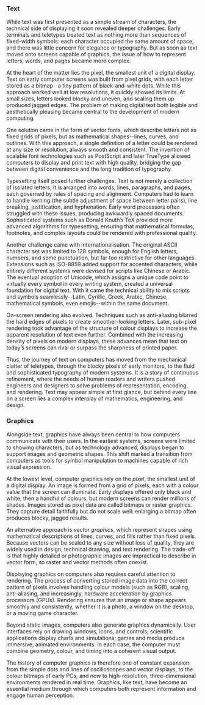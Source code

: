 
### Text

While text was first presented as a simple stream of characters, the technical
side of displaying it soon revealed deeper challenges. Early terminals and teletypes
treated text as nothing more than sequences of fixed-width symbols: each character
occupied the same amount of space, and there was little concern for elegance or
typography. But as soon as text moved onto screens capable of graphics, the issue
of how to represent letters, words, and pages became more complex.

At the heart of the matter lies the pixel, the smallest unit of a digital display.
Text on early computer screens was built from pixel grids, with each letter stored
as a bitmap--a tiny pattern of black-and-white dots. While this approach worked well
at low resolutions, it quickly showed its limits. At small sizes, letters looked
blocky and uneven, and scaling them up produced jagged edges. The problem of making
digital text both legible and aesthetically pleasing became central to the development
of modern computing.

One solution came in the form of vector fonts, which describe letters not as fixed
grids of pixels, but as mathematical shapes--lines, curves, and outlines. With this
approach, a single definition of a letter could be rendered at any size or resolution,
always smooth and consistent. The invention of scalable font technologies such as
PostScript and later TrueType allowed computers to display and print text with high
quality, bridging the gap between digital convenience and the long tradition of
typography.

Typesetting itself posed further challenges. Text is not merely a collection of isolated
letters; it is arranged into words, lines, paragraphs, and pages, each governed by rules
of spacing and alignment. Computers had to learn to handle kerning (the subtle adjustment
of space between letter pairs), line breaking, justification, and hyphenation. Early word
processors often struggled with these issues, producing awkwardly spaced documents.
Sophisticated systems such as Donald Knuth’s TeX provided more advanced algorithms for
typesetting, ensuring that mathematical formulas, footnotes, and complex layouts could
be rendered with professional quality.

Another challenge came with internationalisation. The original ASCII character set was
limited to 128 symbols, enough for English letters, numbers, and some punctuation, but
far too restrictive for other languages. Extensions such as ISO-8859 added support for
accented characters, while entirely different systems were devised for scripts like
Chinese or Arabic. The eventual adoption of Unicode, which assigns a unique code point
to virtually every symbol in every writing system, created a universal foundation for
digital text. With it came the technical ability to mix scripts and symbols
seamlessly--Latin, Cyrillic, Greek, Arabic, Chinese, mathematical symbols, even
emojis--within the same document.

On-screen rendering also evolved. Techniques such as anti-aliasing blurred the hard edges
of pixels to create smoother-looking letters. Later, sub-pixel rendering took advantage
of the structure of colour displays to increase the apparent resolution of text even further.
Combined with the increasing density of pixels on modern displays, these advances mean that
text on today’s screens can rival or surpass the sharpness of printed paper.

Thus, the journey of text on computers has moved from the mechanical clatter of teletypes,
through the blocky pixels of early monitors, to the fluid and sophisticated typography of
modern systems. It is a story of continuous refinement, where the needs of human readers
and writers pushed engineers and designers to solve problems of representation, encoding,
and rendering. Text may appear simple at first glance, but behind every line on a screen
lies a complex interplay of mathematics, engineering, and design.




### Graphics

Alongside text, graphics have always been central to how computers communicate with their
users. In the earliest systems, screens were limited to showing characters, but as technology
advanced, displays began to support images and geometric shapes. This shift marked a
transition from computers as tools for symbol manipulation to machines capable of rich
visual expression.

At the lowest level, computer graphics rely on the *pixel*, the smallest unit of a digital
display. An image is formed from a grid of pixels, each with a colour value that the screen
can illuminate. Early displays offered only black and white, then a handful of colours, but
modern screens can render millions of shades. Images stored as pixel data are called bitmaps
or raster graphics. They capture detail faithfully but do not scale well: enlarging a bitmap
often produces blocky, jagged results.

An alternative approach is *vector graphics*, which represent shapes using mathematical
descriptions of lines, curves, and fills rather than fixed pixels. Because vectors can be
scaled to any size without loss of quality, they are widely used in design, technical drawing,
and text rendering. The trade-off is that highly detailed or photographic images are
impractical to describe in vector form, so raster and vector methods often coexist.

Displaying graphics on computers also requires careful attention to rendering. The process of
converting stored image data into the correct pattern of pixels involves handling colour models
(such as RGB), scaling, anti-aliasing, and increasingly, hardware acceleration by graphics
processors (GPUs). Rendering ensures that an image or shape appears smoothly and consistently,
whether it is a photo, a window on the desktop, or a moving game character.

Beyond static images, computers also generate graphics dynamically. User interfaces rely on
drawing windows, icons, and controls; scientific applications display charts and simulations;
games and media produce immersive, animated environments. In each case, the computer must
combine geometry, colour, and timing into a coherent visual output.

The history of computer graphics is therefore one of constant expansion: from the simple dots
and lines of oscilloscopes and vector displays, to the colour bitmaps of early PCs, and now to
high-resolution, three-dimensional environments rendered in real time. Graphics, like text,
have become an essential medium through which computers both represent information and
engage human perception.

